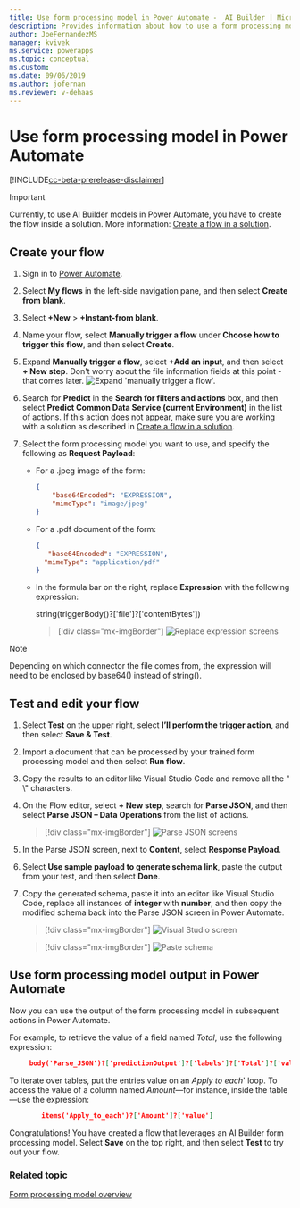 ```yaml
---
title: Use form processing model in Power Automate -  AI Builder | Microsoft Docs
description: Provides information about how to use a form processing model in Power Automate
author: JoeFernandezMS
manager: kvivek
ms.service: powerapps
ms.topic: conceptual
ms.custom: 
ms.date: 09/06/2019
ms.author: jofernan
ms.reviewer: v-dehaas
---
```


# Use form processing model in Power Automate

[!INCLUDE[cc-beta-prerelease-disclaimer](./includes/cc-beta-prerelease-disclaimer.md)]

> [!IMPORTANT]
 > Currently, to use AI Builder models in Power Automate, you have to create the flow inside a solution. More information: [Create a flow in a solution](/flow/create-flow-solution).

## Create your flow

1. Sign in to [Power Automate](https://flow.microsoft.com/).
1. Select **My flows** in the left-side navigation pane, and then select **Create from blank**.
1. Select **+New** > **+Instant-from blank**.
1. Name your flow, select **Manually trigger a flow** under **Choose how to trigger this flow**, and then select **Create**.
1. Expand **Manually trigger a flow**, select **+Add an input**, and then select **+ New step**. Don't worry about the file information fields at this point - that comes later. 
![Expand 'manually trigger a flow'.](media/flow-add-input.png)
1. Search for **Predict** in the **Search for filters and actions** box, and then select **Predict Common Data Service (current Environment)** in the list of actions. If this action does not appear, make sure you are working with a solution as described in [Create a flow in a solution](/flow/create-flow-solution).
1. Select the form processing model you want to use, and specify the following as **Request Payload**:
    
    -	For a .jpeg image of the form:

        ```json
        {
            "base64Encoded": "EXPRESSION",
    	    "mimeType": "image/jpeg"
        }
        ```

    - 	For a .pdf document of the form:

          ```json
         {
             "base64Encoded": "EXPRESSION",
    	    "mimeType": "application/pdf"
        }
           ```

    - In the formula bar on the right, replace **Expression** with the following expression:
    
        string(triggerBody()?['file']?['contentBytes'])

        > [!div class="mx-imgBorder"]
        > ![Replace expression screens](media/replace-expression.png "Replace expression screens")
    
 > [!NOTE]
 > Depending on which connector the file comes from, the expression will need to be enclosed by base64() instead of string().

## Test and edit your flow

1.  Select **Test** on the upper right, select **I’ll perform the trigger action**,  and then select **Save & Test**.
1.	Import a document that can be processed by your trained form processing model and then select **Run flow**.
1.	Copy the results to an editor like Visual Studio Code and remove all the " \\" characters.
1.	On the Flow editor,  select **+ New step**, search for **Parse JSON**, and then select **Parse JSON – Data Operations** from the list of actions.

    > [!div class="mx-imgBorder"]
    > ![Parse JSON screens](media/parse-json-forms.png "Parse JSON screens")
    

1.	In the Parse JSON screen, next to **Content**, select **Response Payload**.
1. Select **Use sample payload to generate schema link**, paste the output from your test, and then select **Done**.
1.	Copy the generated schema, paste it into an editor like Visual Studio Code, replace all instances of **integer** with **number**, and then copy the modified schema back into the Parse JSON screen in Power Automate.


    > [!div class="mx-imgBorder"]
    > ![Visual Studio  screen](media/visual-studio-replace-integer.png "Visual Studio screen")

    > [!div class="mx-imgBorder"]
    > ![Paste schema](media/parse-json-schema.png "Paste schema")

## Use form processing model output in Power Automate

Now you can use the output of the form processing model in subsequent actions in Power Automate.

For example, to retrieve the value of a field named *Total*, use the following expression:  

   ```json
        body('Parse_JSON')?['predictionOutput']?['labels']?['Total']?['value']
```

To iterate over tables, put the entries value on an *Apply to each*' loop. To access the value of a column named *Amount*—for instance, inside the table—use the expression:
    
```json
        items('Apply_to_each')?['Amount']?['value']

```
Congratulations! You have created a flow that leverages an AI Builder form processing model. Select **Save** on the top right, and then select **Test** to try out your flow.

### Related topic
[Form processing model overview](form-processing-model-overview.md)
